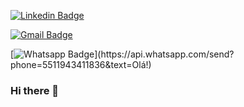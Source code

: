 [![Linkedin Badge](https://img.shields.io/badge/-LinkedIn-blue?style=flat-square&logo=Linkedin&logoColor=white&link=https://www.linkedin.com/in/aguiarandre/)](https://www.linkedin.com/in/aguiarandre/) 

[![Gmail Badge](https://img.shields.io/badge/-Gmail-c14438?style=flat-square&logo=Gmail&logoColor=white&link=mailto:andrerbaguiar@gmail.com)](mailto:andrerbaguiar@gmail.com)

[![Whatsapp Badge](https://img.shields.io/badge/-Whatsapp-4CA143?style=flat-square&labelColor=4CA143&logo=whatsapp&logoColor=white&link=https://api.whatsapp.com/send?phone=5511943411836&text=Olá!)](https://api.whatsapp.com/send?phone=5511943411836&text=Olá!)

### Hi there 👋



<!--
**aguiarandre/aguiarandre** is a ✨ _special_ ✨ repository because its `README.md` (this file) appears on your GitHub profile.

Here are some ideas to get you started:

- 🔭 I’m currently working on ...
- 🌱 I’m currently learning ...
- 👯 I’m looking to collaborate on ...
- 🤔 I’m looking for help with ...
- 💬 Ask me about ...
- 📫 How to reach me: ...
- 😄 Pronouns: ...
- ⚡ Fun fact: ...
-->
